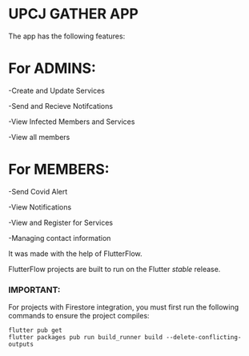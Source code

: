 # UPCJ GATHER APP


The app has the following features:

# For ADMINS:

-Create and Update Services

-Send and Recieve Notifcations

-View Infected Members and Services

-View all members

# For MEMBERS:

-Send Covid Alert

-View Notifications

-View and Register for Services

-Managing contact information

It was made with the help of FlutterFlow.

FlutterFlow projects are built to run on the Flutter _stable_ release.

### IMPORTANT:

For projects with Firestore integration, you must first run the following commands to ensure the project compiles:

```
flutter pub get
flutter packages pub run build_runner build --delete-conflicting-outputs
```



